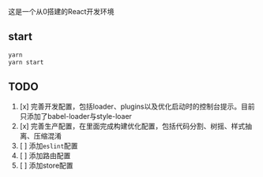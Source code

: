 这是一个从0搭建的React开发环境

## start

```bash
yarn
yarn start
```

## TODO

1. [x] 完善开发配置，包括loader、plugins以及优化启动时的控制台提示。目前只添加了babel-loader与style-loaer
2. [x] 完善生产配置，在里面完成构建优化配置，包括代码分割、树摇、样式抽离、压缩混淆
3. [ ] 添加`eslint`配置
4. [ ] 添加路由配置
5. [ ] 添加store配置
